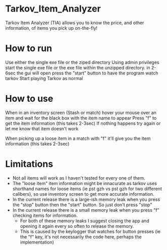 # Tarkov_Item_Analyzer
Tarkov Item Analyzer (TIA) allows you to know the price, and other information, of items you pick up on-the-fly!

# How to run

Use either the single exe file or the ziped directory
Using admin privileges start the single exe file or the exe file within the unzipped directory.
in 2-6sec the gui will open
press the "start" button to have the program watch tarkov
Start playing Tarkov as normal

# How to use

When in an inventory screen (Stash or match) hover your mouse over an item and wait for the black box with the item name to appear
Press "f" to get the item information (this takes 2-3sec)
If nothing happens try again or let me know that item doesn't work

When picking up a loose item in a match with "f"
it'll give you the item information (this takes 2-3sec)


# Limitations
- Not all items will work as I haven't tested for every one of them.
- The "loose item" item information might be innacurate as tarkov uses shorthand names for loose items 
  (ie pst gzh vs pst gzh for two different calibers), so use inventory screen to get more accurate information.
- In the current release there is a large-ish memory leak when you press the "stop" button then the "start" button. So just don't press "stop"
- In the current release there is a small memory leak when you press "f" checking items for information.
  - For both of these memory leaks I suggest closing the app and opening it again every so often to release the memory.
  - This is caused by the keylogger that watches for button presses (ie the "f" key, it's not necessarily the code here, perhaps the implementation)

